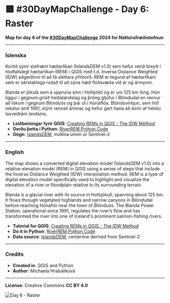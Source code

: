 # 🟦 #30DayMapChallenge - Day 6: Raster

**Map for day 6 of the [#30DayMapChallenge](https://30daymapchallenge.com/) 2024 for Náttúrufræðistofnun**

---

### Íslenska
Kortið sýnir stafrænt hæðarlíkan (IslandsDEM v1.0) sem hefur verið breytt í hlutfallslegt hæðarlíkan (REM) í QGIS með t.d. Inverse Distance Weighted (IDW) aðgerðinni til að fá sléttara yfirborð. REM er tegund af hæðarlíkani sem er sérstaklega notað til að sýna hæð flóðsvæða við ár og ármynni.

Blanda er jökulá sem á uppruna sinn í Hofsjökli og er um 125 km löng. Hún liggur í gegnum gróið heiðalandslag og þröng gljúfur í Blöndudal en rennur að lokum í gegnum Blönduós og þar út í Húnaflóa. Blönduvirkjun, sem hóf rekstur árið 1991, stýrir rennsli árinnar og hefur gert hana að einni af helstu laxveiðiám landsins.

- **Leiðbeiningar fyrir QGIS**: [Creating REMs in QGIS - The IDW Method](https://dancoecarto.com/creating-rems-in-qgis-the-idw-method)
- **Gerðu þetta í Python**: [RiverREM Python Code](https://github.com/OpenTopography/RiverREM)
- **Gögn**: [IslandsDEM](https://dem.gis.is), miðlína unnin úr Sentinel-2

---

### English
The map shows a converted digital elevation model (IslandsDEM v1.0) into a relative elevation model (REM) in QGIS using a series of steps that include the Inverse Distance Weighted (IDW) interpolation method. REM is a type of digital elevation model specifically used to highlight and visualize the elevation of a river or floodplain relative to its surrounding terrain.

Blanda is a glacial river with its source in Hofsjökull, spanning about 125 km. It flows through vegetated highlands and narrow canyons in Blöndudal before reaching Húnaflói near the town of Blönduós. The Blanda Power Station, operational since 1991, regulates the river’s flow and has transformed the river into one of Iceland's prominent salmon-fishing rivers.

- **Tutorial for QGIS**: [Creating REMs in QGIS - The IDW Method](https://dancoecarto.com/creating-rems-in-qgis-the-idw-method)
- **Do it in Python**: [RiverREM Python Code](https://github.com/OpenTopography/RiverREM)
- **Data source**: [IslandsDEM](https://dem.gis.is), centerline derived from Sentinel-2

---

### Credits
- **Created in**: QGIS and Python
- **Author**: Michaela Hrabalíková

---

**License**: Creative Commons **CC BY 4.0**

![Day 6 - Raster](Day06-Raster.png)